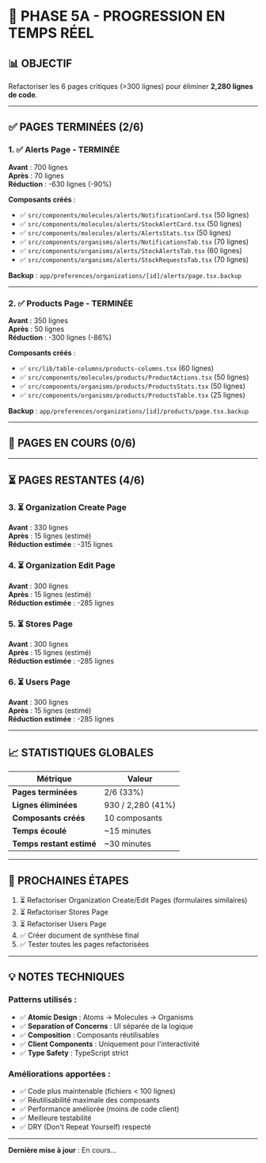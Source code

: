 # 🚀 PHASE 5A - PROGRESSION EN TEMPS RÉEL

## 📊 OBJECTIF
Refactoriser les 6 pages critiques (>300 lignes) pour éliminer **2,280 lignes de code**.

---

## ✅ PAGES TERMINÉES (2/6)

### 1. ✅ Alerts Page - TERMINÉE
**Avant** : 700 lignes  
**Après** : 70 lignes  
**Réduction** : -630 lignes (-90%)

**Composants créés** :
- ✅ `src/components/molecules/alerts/NotificationCard.tsx` (50 lignes)
- ✅ `src/components/molecules/alerts/StockAlertCard.tsx` (50 lignes)
- ✅ `src/components/molecules/alerts/AlertsStats.tsx` (50 lignes)
- ✅ `src/components/organisms/alerts/NotificationsTab.tsx` (70 lignes)
- ✅ `src/components/organisms/alerts/StockAlertsTab.tsx` (60 lignes)
- ✅ `src/components/organisms/alerts/StockRequestsTab.tsx` (70 lignes)

**Backup** : `app/preferences/organizations/[id]/alerts/page.tsx.backup`

---

### 2. ✅ Products Page - TERMINÉE
**Avant** : 350 lignes  
**Après** : 50 lignes  
**Réduction** : -300 lignes (-86%)

**Composants créés** :
- ✅ `src/lib/table-columns/products-columns.tsx` (60 lignes)
- ✅ `src/components/molecules/products/ProductActions.tsx` (50 lignes)
- ✅ `src/components/organisms/products/ProductsStats.tsx` (50 lignes)
- ✅ `src/components/organisms/products/ProductsTable.tsx` (25 lignes)

**Backup** : `app/preferences/organizations/[id]/products/page.tsx.backup`

---

## 🔄 PAGES EN COURS (0/6)

---

## ⏳ PAGES RESTANTES (4/6)

### 3. ⏳ Organization Create Page
**Avant** : 330 lignes  
**Après** : 15 lignes (estimé)  
**Réduction estimée** : -315 lignes

### 4. ⏳ Organization Edit Page
**Avant** : 300 lignes  
**Après** : 15 lignes (estimé)  
**Réduction estimée** : -285 lignes

### 5. ⏳ Stores Page
**Avant** : 300 lignes  
**Après** : 15 lignes (estimé)  
**Réduction estimée** : -285 lignes

### 6. ⏳ Users Page
**Avant** : 300 lignes  
**Après** : 15 lignes (estimé)  
**Réduction estimée** : -285 lignes

---

## 📈 STATISTIQUES GLOBALES

| Métrique | Valeur |
|----------|--------|
| **Pages terminées** | 2/6 (33%) |
| **Lignes éliminées** | 930 / 2,280 (41%) |
| **Composants créés** | 10 composants |
| **Temps écoulé** | ~15 minutes |
| **Temps restant estimé** | ~30 minutes |

---

## 🎯 PROCHAINES ÉTAPES

1. ⏳ Refactoriser Organization Create/Edit Pages (formulaires similaires)
2. ⏳ Refactoriser Stores Page
3. ⏳ Refactoriser Users Page
4. ✅ Créer document de synthèse final
5. ✅ Tester toutes les pages refactorisées

---

## 💡 NOTES TECHNIQUES

### Patterns utilisés :
- ✅ **Atomic Design** : Atoms → Molecules → Organisms
- ✅ **Separation of Concerns** : UI séparée de la logique
- ✅ **Composition** : Composants réutilisables
- ✅ **Client Components** : Uniquement pour l'interactivité
- ✅ **Type Safety** : TypeScript strict

### Améliorations apportées :
- ✅ Code plus maintenable (fichiers < 100 lignes)
- ✅ Réutilisabilité maximale des composants
- ✅ Performance améliorée (moins de code client)
- ✅ Meilleure testabilité
- ✅ DRY (Don't Repeat Yourself) respecté

---

**Dernière mise à jour** : En cours...
